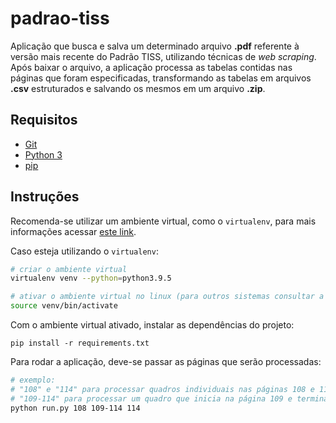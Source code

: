# padrao-tiss
Aplicação que busca e salva um determinado arquivo **.pdf** referente à versão mais recente do Padrão TISS, utilizando técnicas de *web scraping*.
Após baixar o arquivo, a aplicação processa as tabelas contidas nas páginas que foram especificadas, transformando as tabelas em arquivos **.csv**
estruturados e salvando os mesmos em um arquivo **.zip**.

## Requisitos
- [Git](https://git-scm.com)
- [Python 3](https://www.python.org/)
- [pip](https://pypi.org/project/pip/)

## Instruções
Recomenda-se utilizar um ambiente virtual, como o `virtualenv`, para mais informações acessar [este link](https://virtualenv.pypa.io/en/latest/).

Caso esteja utilizando o `virtualenv`:
```bash
# criar o ambiente virtual
virtualenv venv --python=python3.9.5

# ativar o ambiente virtual no linux (para outros sistemas consultar a documentação)
source venv/bin/activate
```

Com o ambiente virtual ativado, instalar as dependências do projeto:
```
pip install -r requirements.txt
```

Para rodar a aplicação, deve-se passar as páginas que serão processadas:
```bash
# exemplo:
# "108" e "114" para processar quadros individuais nas páginas 108 e 114
# "109-114" para processar um quadro que inicia na página 109 e termina na página 114
python run.py 108 109-114 114
```
